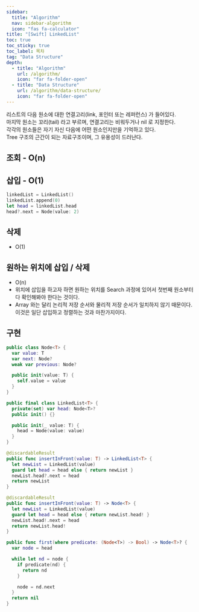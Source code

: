 ```yaml
---
sidebar:
  title: "Algorithm"
  nav: sidebar-algorithm
  icon: "fas fa-calculator"
title: "[Swift] LinkedList"
toc: true
toc_sticky: true
toc_label: 목차
tag: "Data Structure"
depth:
  - title: "Algorithm"
    url: /algorithm/
    icon: "far fa-folder-open"
  - title: "Data Structure"
    url: /algorithm/data-structure/
    icon: "far fa-folder-open"
---
```

리스트의 다음 원소에 대한 연결고리(link, 포인터 또는 레퍼런스) 가 들어있다.  
마지막 원소는 꼬리(tail) 라고 부르며, 연결고리는 비워두거나 nil 로 지정한다.  
각각의 원소들은 자기 자신 다음에 어떤 원소인지만을 기억하고 있다.  
Tree 구조의 근간이 되는 자료구조이며, 그 유용성이 드러난다.  

## 조회 - O(n)


## 삽입 - O(1)
```swift
linkedList = LinkedList()
linkedList.append(0)
let head = linkedList.head
head?.next = Node(value: 2)
```

## 삭제
- O(1)

## 원하는 위치에 삽입 / 삭제
- O(n)
- 위치에 삽입을 하고자 하면 원하는 위치를 Search 과정에 있어서 첫번째 원소부터 다 확인해봐야 한다는 것이다.
- Array 와는 달리 논리적 저장 순서와 물리적 저장 순서가 일치하지 않기 때문이다. 이것은 일단 삽입하고 정렬하는 것과 마찬가지이다.




## 구현
```swift
public class Node<T> {
  var value: T
  var next: Node?
  weak var previous: Node?

  public init(value: T) {
    self.value = value
  }
}
```

```swift
public final class LinkedList<T> {
  private(set) var head: Node<T>?
  public init() {}

  public init(_ value: T) {
    head = Node(value: value)
  }
}
```

```swift
@discardableResult
public func insertInFront(value: T) -> LinkedList<T> {
  let newList = LinkedList(value)
  guard let head = head else { return newList }
  newList.head?.next = head
  return newList
}

@discardableResult
public func insertInFront(value: T) -> Node<T> {
  let newList = LinkedList(value)
  guard let head = head else { return newList.head! }
  newList.head!.next = head
  return newList.head!
}
```


```swift
public func first(where predicate: (Node<T>) -> Bool) -> Node<T>? {
  var node = head

  while let nd = node {
    if predicate(nd) {
      return nd
    }

    node = nd.next
  }
  return nil
}
```
